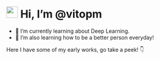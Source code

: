 # <img src="https://raw.githubusercontent.com/iampavangandhi/iampavangandhi/master/gifs/Hi.gif" width="30px">  Hi, I’m @vitopm
+ 👀 I’m currently learning about Deep Learning.
+ 🌱 I’m also learning how to be a better person everyday!

Here I have some of my early works, go take a peek! 👇
<!---
vitopm/vitopm is a ✨ special ✨ repository because its `README.md` (this file) appears on your GitHub profile.
You can click the Preview link to take a look at your changes.
--->
